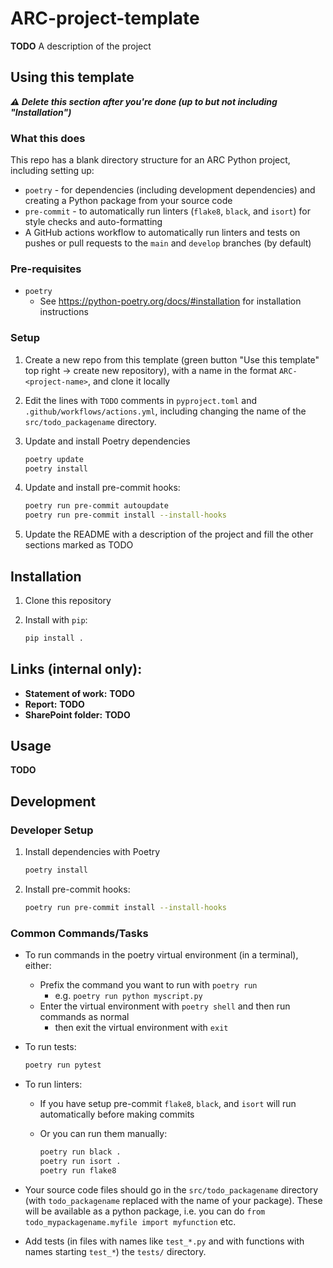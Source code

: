 # ARC-project-template

**TODO** A description of the project

## Using this template

***⚠️ Delete this section after you're done (up to but not including "Installation")***

### What this does

This repo has a blank directory structure for an ARC Python project, including setting up:

- `poetry` - for dependencies (including development dependencies) and creating a Python package from your source code
- `pre-commit` - to automatically run linters (`flake8`, `black`, and `isort`) for style checks and auto-formatting
- A GitHub actions workflow to automatically run linters and tests on pushes or pull requests to the `main` and `develop` branches (by default)

### Pre-requisites

- `poetry`
  - See https://python-poetry.org/docs/#installation for installation instructions

### Setup

1. Create a new repo from this template (green button "Use this template" top right -> create new repository), with a name in the format `ARC-<project-name>`, and clone it locally

2. Edit the lines with `TODO` comments in `pyproject.toml` and `.github/workflows/actions.yml`, including changing the name of the `src/todo_packagename` directory.

3. Update and install Poetry dependencies

   ```bash
   poetry update
   poetry install
   ```

4. Update and install pre-commit hooks:

   ```bash
   poetry run pre-commit autoupdate
   poetry run pre-commit install --install-hooks
   ```

5. Update the README with a description of the project and fill the other sections marked as TODO

## Installation

1. Clone this repository

2. Install with `pip`:

   ```bash
   pip install .
   ```

## Links (internal only):

- **Statement of work:** **TODO**
- **Report:** **TODO**
- **SharePoint folder:** **TODO**


## Usage

**TODO**

## Development

### Developer Setup

1. Install dependencies with Poetry

   ```bash
   poetry install
   ```

2. Install pre-commit hooks:

   ```bash
   poetry run pre-commit install --install-hooks
   ```

### Common Commands/Tasks

- To run commands in the poetry virtual environment (in a terminal), either:
  - Prefix the command you want to run with `poetry run`
    - e.g. `poetry run python myscript.py`
  - Enter the virtual environment with `poetry shell` and then run commands as normal
    - then exit the virtual environment with `exit`

- To run tests:

   ```bash
   poetry run pytest
   ```

- To run linters:
  - If you have setup pre-commit `flake8`, `black`, and `isort` will run automatically before making commits
  - Or you can run them manually:

    ```bash
    poetry run black .
    poetry run isort .
    poetry run flake8
    ```

- Your source code files should go in the `src/todo_packagename` directory (with `todo_packagename` replaced with the name of your package). These will be available as a python package, i.e. you can do `from todo_mypackagename.myfile import myfunction` etc.

- Add tests (in files with names like `test_*.py` and with functions with names starting `test_*`) the `tests/` directory.
